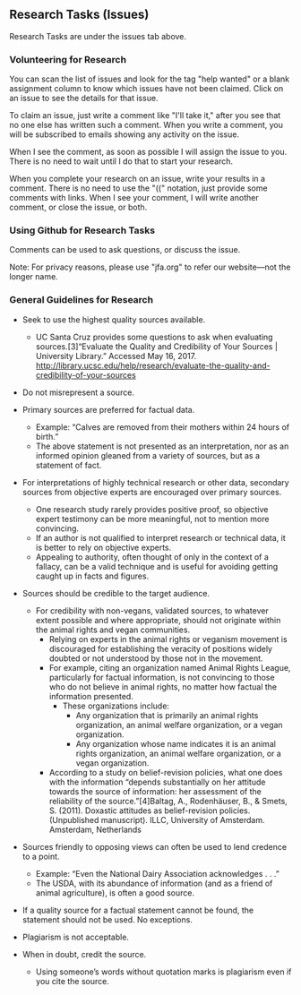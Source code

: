 ## Research Tasks (Issues)
Research Tasks are under the issues tab above. 

### Volunteering for Research
You can scan the list of issues and look for the tag "help wanted" or a blank assignment column to know which issues have not been claimed. Click on an issue to see the details for that issue.

To claim an issue, just write a comment like "I'll take it," after you see that no one else has written such a comment. When you write a comment, you will be subscribed to emails showing any activity on the issue.

When I see the comment, as soon as possible I will assign the issue to you. There is no need to wait until I do that to start your research.

When you complete your research on an issue, write your results in a comment. There is no need to use the "((" notation, just provide some comments with links. When I see your comment, I will write another comment, or close the issue, or both.

### Using Github for Research Tasks

Comments can be used to ask questions, or discuss the issue.

Note: For privacy reasons, please use "jfa.org" to refer our website—not the longer name.

### General Guidelines for Research

* Seek to use the highest quality sources available.

  * UC Santa Cruz provides some questions to ask when evaluating sources.[3]“Evaluate the Quality and Credibility of Your Sources | University Library.” Accessed May 16, 2017. http://library.ucsc.edu/help/research/evaluate-the-quality-and-credibility-of-your-sources
* Do not misrepresent a source.
* Primary sources are preferred for factual data.
  * Example: “Calves are removed from their mothers within 24 hours of birth.”
  * The above statement is not presented as an interpretation, nor as an informed opinion gleaned from a variety of sources, but as a statement of fact.
* For interpretations of highly technical research or other data, secondary sources from objective experts are encouraged over primary sources.
  * One research study rarely provides positive proof, so objective expert testimony can be more meaningful, not to mention more convincing.
  * If an author is not qualified to interpret research or technical data, it is better to rely on objective experts.
  * Appealing to authority, often thought of only in the context of a fallacy, can be a valid technique and is useful for avoiding getting caught up in facts and figures.
* Sources should be credible to the target audience.
  * For credibility with non-vegans, validated sources, to whatever extent possible and where appropriate, should not originate within the animal rights and vegan communities.
    * Relying on experts in the animal rights or veganism movement is discouraged for establishing the veracity of positions widely doubted or not understood by those not in the movement.
    * For example, citing an organization named Animal Rights League, particularly for factual information, is not convincing to those who do not believe in animal rights, no matter how factual the information presented.
      * These organizations include:
          * Any organization that is primarily an animal rights organization, an animal welfare organization, or a vegan organization.
          * Any organization whose name indicates it is an animal rights organization, an animal welfare organization, or a vegan organization.
    * According to a study on belief-revision policies, what one does with the information “depends substantially on her attitude towards the source of information: her assessment of the reliability of the source.”[4]Baltag, A., Rodenhäuser, B., & Smets, S. (2011). Doxastic attitudes as belief-revision policies. (Unpublished manuscript). ILLC, University of Amsterdam. Amsterdam, Netherlands
* Sources friendly to opposing views can often be used to lend credence to a point.
    * Example: “Even the National Dairy Association acknowledges . . .”
    * The USDA, with its abundance of information (and as a friend of animal agriculture), is often a good source.
* If a quality source for a factual statement cannot be found, the statement should not be used. No exceptions.
* Plagiarism is not acceptable.
* When in doubt, credit the source.
  * Using someone’s words without quotation marks is plagiarism even if you cite the source.


